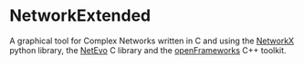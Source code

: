 # NetworkExtended

A graphical tool for Complex Networks written in C and using the [NetworkX](http://networkx.lanl.gov) python library, the [NetEvo](http://netevo.org) C library and the [openFrameworks](http://www.openframeworks.cc) C++ toolkit.
